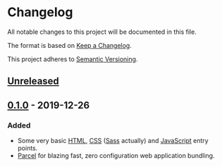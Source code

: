 # Changelog

All notable changes to this project will be documented in this file.

The format is based on [Keep a Changelog](https://keepachangelog.com/en/1.0.0/).

This project adheres to [Semantic Versioning](https://semver.org/spec/v2.0.0.html).

## [Unreleased]

## [0.1.0] - 2019-12-26

### Added

- Some very basic [HTML](source/index.html), [CSS](source/styles/main.scss) ([Sass](https://sass-lang.com/) actually) and [JavaScript](source/scripts/main.js) entry points.
- [Parcel](https://parceljs.org/) for blazing fast, zero configuration web application bundling.

[Unreleased]: https://github.com/EdRands/WebAppTemplate/compare/v0.1.0...develop
[0.1.0]: https://github.com/EdRands/RepoTemplate/releases/tag/v0.1.0
